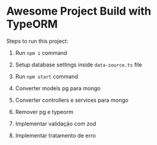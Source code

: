 # Awesome Project Build with TypeORM

Steps to run this project:

1. Run `npm i` command
2. Setup database settings inside `data-source.ts` file
3. Run `npm start` command

1. Converter models pg para mongo
2. Converter controllers e services para mongo
3. Remover pg e typeorm
4. Implementar validação com zod
5. Implementar tratamento de erro